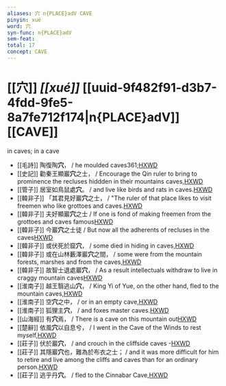 ```yaml
---
aliases: 穴 n{PLACE}adV CAVE
pinyin: xué
word: 穴
syn-func: n{PLACE}adV
sem-feat: 
total: 17
concept: CAVE 
---
```

# [[穴]] *[[xué]]*  [[uuid-9f482f91-d3b7-4fdd-9fe5-8a7fe712f174|n{PLACE}adV]] [[CAVE]]
in caves; in a cave
 - [[毛詩]] 陶復陶**穴**， / he moulded caves361;[HXWD](https://hxwd.org/textview.html?location=KR1c0001_tls_023-24a.6)
 - [[史記]] 勸秦王顯巖**穴**之士， / Encourage the Qin ruler to bring to prominence the recluses hiddden in their mountains caves,[HXWD](https://hxwd.org/textview.html?location=KR2a0001_tls_068-9a.147)
 - [[管子]] 居室如鳥鼠處**穴**。 / and live like birds and rats in caves.[HXWD](https://hxwd.org/textview.html?location=KR3c0001_tls_009-23a.8)
 - [[韓非子]] 「其君見好巖**穴**之士， / "The ruler of that place likes to visit freemen who like grottoes and caves.[HXWD](https://hxwd.org/textview.html?location=KR3c0005_tls_032-103a.3)
 - [[韓非子]] 夫好顯巖**穴**之士 / If one is fond of making freemen from the grottoes and caves famous[HXWD](https://hxwd.org/textview.html?location=KR3c0005_tls_032-104a.3)
 - [[韓非子]] 今巖**穴**之士徒 / But now all the adherents of recluses in the caves[HXWD](https://hxwd.org/textview.html?location=KR3c0005_tls_035-56a.9)
 - [[韓非子]] 或伏死於窟**穴**， / some died in hiding in caves,[HXWD](https://hxwd.org/textview.html?location=KR3c0005_tls_044-10a.3)
 - [[韓非子]] 或在山林藪澤巖**穴**之間， / some were from the mountain forests, marshes and from the caves,[HXWD](https://hxwd.org/textview.html?location=KR3c0005_tls_044-24a.4)
 - [[韓非子]] 故智士退處巖**穴**， / As a result intellectuals withdraw to live in craggy mountain caves[HXWD](https://hxwd.org/textview.html?location=KR3c0005_tls_049-53a.7)
 - [[淮南子]] 越王翳逃山**穴**， / King Yi of Yue, on the other hand, fled to the mountain caves,[HXWD](https://hxwd.org/textview.html?location=KR3j0010_tls_001-12a.14)
 - [[淮南子]] 空**穴**之中， / or in an empty cave,[HXWD](https://hxwd.org/textview.html?location=KR3j0010_tls_001-24a.28)
 - [[淮南子]] 狐狸主**穴**， / and foxes master caves.[HXWD](https://hxwd.org/textview.html?location=KR3j0010_tls_011-32a.63)
 - [[山海經]] 有**穴**焉， / There is a cave on this mountain out[HXWD](https://hxwd.org/textview.html?location=KR3l0090_tls_001-41a.5)
 - [[楚辭]] 依風**穴**以自息兮， / I went in the Cave of the Winds to rest myself,[HXWD](https://hxwd.org/textview.html?location=KR4a0001_tls_004-44a.8)
 - [[莊子]] 伏於巖**穴**， / and crouch in the cliffside caves -[HXWD](https://hxwd.org/textview.html?location=KR5c0126_tls_020-4a.6)
 - [[莊子]] 其隱巖**穴**也，難為於布衣之士； / and it was more difficult for him to retire and live among the cliffs and caves than for an ordinary person.[HXWD](https://hxwd.org/textview.html?location=KR5c0126_tls_028-17a.19)
 - [[莊子]] 逃乎丹**穴**。 / fled to the Cinnabar Cave,[HXWD](https://hxwd.org/textview.html?location=KR5c0126_tls_028-6a.4)